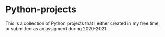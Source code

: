 # Python-projects

This is a collection of Python projects that I either created in my free time, or submitted as an assigment during 2020-2021.
